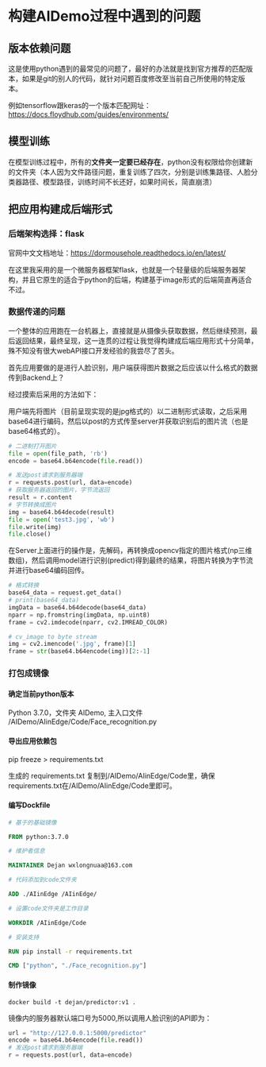 # 构建AIDemo过程中遇到的问题

## 版本依赖问题

这是使用python遇到的最常见的问题了，最好的办法就是找到官方推荐的匹配版本，如果是git的别人的代码，就针对问题百度修改至当前自己所使用的特定版本。

例如tensorflow跟keras的一个版本匹配网址：https://docs.floydhub.com/guides/environments/

## 模型训练

在模型训练过程中，所有的**文件夹一定要已经存在**，python没有权限给你创建新的文件夹（本人因为文件路径问题，重复训练了四次，分别是训练集路径、人脸分类器路径、模型路径，训练时间不长还好，如果时间长，简直崩溃）

## 把应用构建成后端形式

### 后端架构选择：flask

官网中文文档地址：https://dormousehole.readthedocs.io/en/latest/

在这里我采用的是一个微服务器框架flask，也就是一个轻量级的后端服务器架构，并且它原生的适合于python的后端，构建基于image形式的后端简直再适合不过。

### 数据传递的问题

一个整体的应用跑在一台机器上，直接就是从摄像头获取数据，然后继续预测，最后返回结果，最终呈现，这一连贯的过程让我觉得构建成后端应用形式十分简单，殊不知没有很大webAPI接口开发经验的我尝尽了苦头。

首先应用要做的是进行人脸识别，用户端获得图片数据之后应该以什么格式的数据传到Backend上？

经过摸索后采用的方法如下：

用户端先将图片（目前呈现实现的是jpg格式的）以二进制形式读取，之后采用base64进行编码，然后以post的方式传至server并获取识别后的图片流（也是base64格式的）。

```python
# 二进制打开图片
file = open(file_path, 'rb')
encode = base64.b64encode(file.read())

# 发送post请求到服务器端
r = requests.post(url, data=encode)
# 获取服务器返回的图片，字节流返回
result = r.content
# 字节转换成图片
img = base64.b64decode(result)
file = open('test3.jpg', 'wb')
file.write(img)
file.close()
```

在Server上面进行的操作是，先解码，再转换成opencv指定的图片格式(np三维数组)，然后调用model进行识别(predict)得到最终的结果，将图片转换为字节流并进行base64编码回传。

```python
# 格式转换
base64_data = request.get_data()
# print(base64_data)
imgData = base64.b64decode(base64_data)
nparr = np.fromstring(imgData, np.uint8)
frame = cv2.imdecode(nparr, cv2.IMREAD_COLOR)

# cv_image to byte stream
img = cv2.imencode('.jpg', frame)[1]
frame = str(base64.b64encode(img))[2:-1]
```

### 打包成镜像

#### 确定当前python版本

Python 3.7.0，文件夹 AIDemo, 主入口文件 /AIDemo/AIinEdge/Code/Face_recognition.py

#### 导出应用依赖包

pip freeze > requirements.txt

生成的 requirements.txt 复制到/AIDemo/AIinEdge/Code里，确保requirements.txt在/AIDemo/AIinEdge/Code里即可。

#### 编写Dockfile

```dockerfile
# 基于的基础镜像

FROM python:3.7.0

# 维护者信息

MAINTAINER Dejan wxlongnuaa@163.com

# 代码添加到code文件夹

ADD ./AIinEdge /AIinEdge/

# 设置code文件夹是工作目录

WORKDIR /AIinEdge/Code

# 安装支持

RUN pip install -r requirements.txt

CMD ["python", "./Face_recognition.py"]
```

#### 制作镜像

```shell
docker build -t dejan/predictor:v1 .
```

镜像内的服务器默认端口号为5000,所以调用人脸识别的API即为：

```python
url = "http://127.0.0.1:5000/predictor"
encode = base64.b64encode(file.read())
# 发送post请求到服务器端
r = requests.post(url, data=encode)
```

